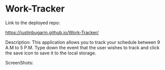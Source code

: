 # Work-Tracker

Link to the deployed repo:

https://justinbugarin.github.io/Work-Tracker/

Description:
This application allows you to track your schedule between 9 A.M to 5 P.M.
Type down the event that the user wishes to track and click the save icon to save it to the local storage.


ScreenShots:


